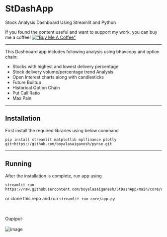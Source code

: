 # StDashApp
Stock Analysis Dashboard Using Streamlit and Python


If you found the content useful and want to support my work, you can buy me a coffee! 
[!["Buy Me A Coffee"](https://www.buymeacoffee.com/assets/img/custom_images/orange_img.png)](https://buymeacoffee.com/saiganeshboyala)

---
This Dashboard app includes following analysis using bhavcopy and option chain:

- Stocks with highest and lowest delivery percentage
- Stock delivery volume/percentage trend Analysis
- Open Interest charts along with candlesticks
- Future Builtup
- Historical Option Chain
- Put Call Ratio
- Max Pain
---

## Installation

First install the required libraries using below command
```
pip install streamlit matplotlib mplfinance plotly git+https://github.com/boyalasaiganesh/pynse.git
```

---
## Running
After the installation is complete, run app using 

```
streamlit run https://raw.githubusercontent.com/boyalasaiganesh/StDashApp/main/core/app.py
```


or clone this repo and run `streamlit run core/app.py`



</br></br>
Ouptput-</br></br>
![image](![image](https://github.com/user-attachments/assets/13c8f42f-caba-4d8e-9c0f-82d8323f8fbd)
)


